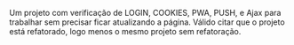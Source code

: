 Um projeto com verificação de LOGIN, COOKIES, PWA, PUSH, e Ajax para trabalhar sem precisar ficar atualizando a página.
Válido citar que o projeto está refatorado, logo menos o mesmo projeto sem refatoração.
